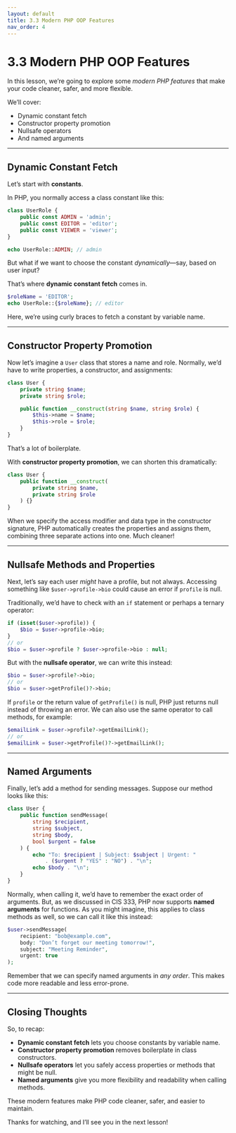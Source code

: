 ```yaml
---
layout: default
title: 3.3 Modern PHP OOP Features
nav_order: 4
---
```


# 3.3 Modern PHP OOP Features

In this lesson, we’re going to explore some *modern PHP features* that make your code cleaner, safer, and more flexible.

We’ll cover:

* Dynamic constant fetch
* Constructor property promotion
* Nullsafe operators
* And named arguments

---

## Dynamic Constant Fetch

Let’s start with **constants**.

In PHP, you normally access a class constant like this:

```php
class UserRole {
    public const ADMIN = 'admin';
    public const EDITOR = 'editor';
    public const VIEWER = 'viewer';
}

echo UserRole::ADMIN; // admin
```

But what if we want to choose the constant *dynamically*—say, based on user input?

That’s where **dynamic constant fetch** comes in.

```php
$roleName = 'EDITOR';
echo UserRole::{$roleName}; // editor
```

Here, we’re using curly braces to fetch a constant by variable name.

---

## Constructor Property Promotion

Now let’s imagine a `User` class that stores a name and role. Normally, we’d have to write properties, a constructor, and assignments:

```php
class User {
    private string $name;
    private string $role;

    public function __construct(string $name, string $role) {
        $this->name = $name;
        $this->role = $role;
    }
}
```

That’s a lot of boilerplate.

With **constructor property promotion**, we can shorten this dramatically:

```php
class User {
    public function __construct(
        private string $name,
        private string $role
    ) {}
}
```

When we specify the access modifier and data type in the constructor signature, PHP automatically creates the properties and assigns them, combining three separate actions into one. Much cleaner!

---

## Nullsafe Methods and Properties

Next, let’s say each user *might* have a profile, but not always. Accessing something like `$user->profile->bio` could cause an error if `profile` is null.

Traditionally, we’d have to check with an `if` statement or perhaps a ternary operator:

```php
if (isset($user->profile)) {
    $bio = $user->profile->bio;
}
// or
$bio = $user->profile ? $user->profile->bio : null;
```

But with the **nullsafe operator**, we can write this instead:

```php
$bio = $user->profile?->bio;
// or
$bio = $user->getProfile()?->bio;
```

If `profile` or the return value of `getProfile()` is null, PHP just returns null instead of throwing an error. We can also use the same operator to call methods, for example:

```php
$emailLink = $user->profile?->getEmailLink();
// or
$emailLink = $user->getProfile()?->getEmailLink();
```

---

## Named Arguments

Finally, let’s add a method for sending messages. Suppose our method looks like this:

```php
class User {
    public function sendMessage(
        string $recipient,
        string $subject,
        string $body,
        bool $urgent = false
    ) {
        echo "To: $recipient | Subject: $subject | Urgent: " 
            . ($urgent ? "YES" : "NO") . "\n";
        echo $body . "\n";
    }
}
```

Normally, when calling it, we’d have to remember the exact order of arguments. But, as we discussed in CIS 333, PHP now supports **named arguments** for functions. As you might imagine, this applies to class methods as well, so we can call it like this instead:

```php
$user->sendMessage(
    recipient: "bob@example.com",
    body: "Don’t forget our meeting tomorrow!",
    subject: "Meeting Reminder",
    urgent: true
);
```

Remember that we can specify named arguments in *any order*. This makes code more readable and less error-prone.

---

## Closing Thoughts

So, to recap:

* **Dynamic constant fetch** lets you choose constants by variable name.
* **Constructor property promotion** removes boilerplate in class constructors.
* **Nullsafe operators** let you safely access properties or methods that might be null.
* **Named arguments** give you more flexibility and readability when calling methods.

These modern features make PHP code cleaner, safer, and easier to maintain.

Thanks for watching, and I’ll see you in the next lesson!
